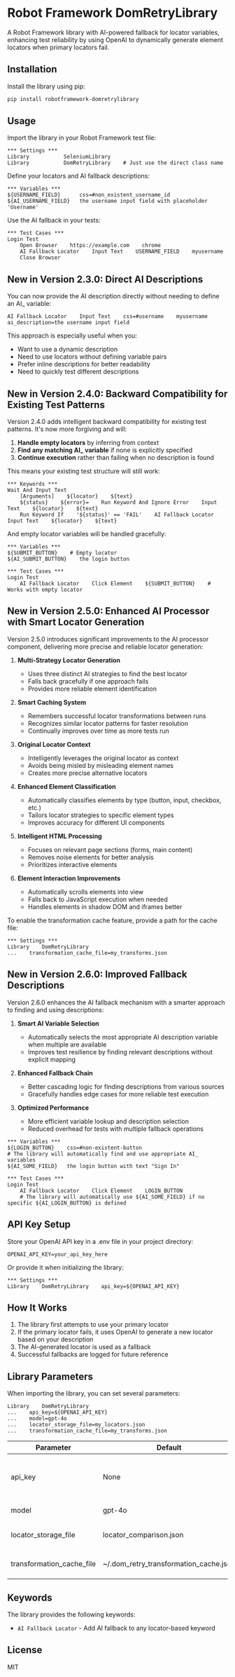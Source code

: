 # Robot Framework DomRetryLibrary

A Robot Framework library with AI-powered fallback for locator variables, enhancing test reliability by using OpenAI to dynamically generate element locators when primary locators fail.

## Installation

Install the library using pip:

```bash
pip install robotframework-domretrylibrary
```

## Usage

Import the library in your Robot Framework test file:

```robotframework
*** Settings ***
Library           SeleniumLibrary
Library           DomRetryLibrary    # Just use the direct class name
```

Define your locators and AI fallback descriptions:

```robotframework
*** Variables ***
${USERNAME_FIELD}      css=#non_existent_username_id
${AI_USERNAME_FIELD}   the username input field with placeholder 'Username'
```

Use the AI fallback in your tests:

```robotframework
*** Test Cases ***
Login Test
    Open Browser    https://example.com    chrome
    AI Fallback Locator    Input Text    USERNAME_FIELD    myusername
    Close Browser
```

## New in Version 2.3.0: Direct AI Descriptions

You can now provide the AI description directly without needing to define an AI_ variable:

```robotframework
AI Fallback Locator    Input Text    css=#username    myusername    ai_description=the username input field
```

This approach is especially useful when you:
- Want to use a dynamic description
- Need to use locators without defining variable pairs
- Prefer inline descriptions for better readability
- Need to quickly test different descriptions

## New in Version 2.4.0: Backward Compatibility for Existing Test Patterns

Version 2.4.0 adds intelligent backward compatibility for existing test patterns. It's now more forgiving and will:

1. **Handle empty locators** by inferring from context
2. **Find any matching AI_ variable** if none is explicitly specified
3. **Continue execution** rather than failing when no description is found

This means your existing test structure will still work:

```robotframework
*** Keywords ***
Wait And Input Text
    [Arguments]    ${locator}    ${text}
    ${status}    ${error}=    Run Keyword And Ignore Error    Input Text    ${locator}    ${text}
    Run Keyword If    '${status}' == 'FAIL'    AI Fallback Locator    Input Text    ${locator}    ${text}
```

And empty locator variables will be handled gracefully:

```robotframework
*** Variables ***
${SUBMIT_BUTTON}    # Empty locator
${AI_SUBMIT_BUTTON}    the login button

*** Test Cases ***
Login Test
    AI Fallback Locator    Click Element    ${SUBMIT_BUTTON}    # Works with empty locator
```

## New in Version 2.5.0: Enhanced AI Processor with Smart Locator Generation

Version 2.5.0 introduces significant improvements to the AI processor component, delivering more precise and reliable locator generation:

1. **Multi-Strategy Locator Generation**
   - Uses three distinct AI strategies to find the best locator
   - Falls back gracefully if one approach fails
   - Provides more reliable element identification

2. **Smart Caching System**
   - Remembers successful locator transformations between runs
   - Recognizes similar locator patterns for faster resolution
   - Continually improves over time as more tests run

3. **Original Locator Context**
   - Intelligently leverages the original locator as context
   - Avoids being misled by misleading element names
   - Creates more precise alternative locators

4. **Enhanced Element Classification**
   - Automatically classifies elements by type (button, input, checkbox, etc.)
   - Tailors locator strategies to specific element types
   - Improves accuracy for different UI components

5. **Intelligent HTML Processing**
   - Focuses on relevant page sections (forms, main content)
   - Removes noise elements for better analysis
   - Prioritizes interactive elements

6. **Element Interaction Improvements**
   - Automatically scrolls elements into view
   - Falls back to JavaScript execution when needed
   - Handles elements in shadow DOM and iframes better

To enable the transformation cache feature, provide a path for the cache file:

```robotframework
*** Settings ***
Library    DomRetryLibrary    
...    transformation_cache_file=my_transforms.json
```

## New in Version 2.6.0: Improved Fallback Descriptions

Version 2.6.0 enhances the AI fallback mechanism with a smarter approach to finding and using descriptions:

1. **Smart AI Variable Selection**
   - Automatically selects the most appropriate AI description variable when multiple are available
   - Improves test resilience by finding relevant descriptions without explicit mapping

2. **Enhanced Fallback Chain**
   - Better cascading logic for finding descriptions from various sources
   - Gracefully handles edge cases for more reliable test execution

3. **Optimized Performance**
   - More efficient variable lookup and description selection
   - Reduced overhead for tests with multiple fallback operations

```robotframework
*** Variables ***
${LOGIN_BUTTON}    css=#non-existent-button
# The library will automatically find and use appropriate AI_ variables
${AI_SOME_FIELD}   the login button with text "Sign In" 

*** Test Cases ***
Login Test
    AI Fallback Locator    Click Element    LOGIN_BUTTON
    # The library will automatically use ${AI_SOME_FIELD} if no specific ${AI_LOGIN_BUTTON} is defined
```

## API Key Setup

Store your OpenAI API key in a .env file in your project directory:

```
OPENAI_API_KEY=your_api_key_here
```

Or provide it when initializing the library:

```robotframework
*** Settings ***
Library    DomRetryLibrary    api_key=${OPENAI_API_KEY}
```

## How It Works

1. The library first attempts to use your primary locator
2. If the primary locator fails, it uses OpenAI to generate a new locator based on your description
3. The AI-generated locator is used as a fallback
4. Successful fallbacks are logged for future reference

## Library Parameters

When importing the library, you can set several parameters:

```robotframework
Library    DomRetryLibrary    
...    api_key=${OPENAI_API_KEY}    
...    model=gpt-4o    
...    locator_storage_file=my_locators.json
...    transformation_cache_file=my_transforms.json
```

| Parameter | Default | Description |
|-----------|---------|-------------|
| api_key | None | OpenAI API key (falls back to environment variable) |
| model | gpt-4o | OpenAI model to use |
| locator_storage_file | locator_comparison.json | File to store successful AI locators |
| transformation_cache_file | ~/.dom_retry_transformation_cache.json | File to store transformation cache data |

## Keywords

The library provides the following keywords:

- `AI Fallback Locator` - Add AI fallback to any locator-based keyword

## License

MIT 